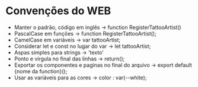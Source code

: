 # Convenções do WEB

- Manter o padrão, código em inglês -> function RegisterTattooArtist()
- PascalCase em funções -> function RegisterTattooArtist();
- CamelCase em variáveis -> var tattooArtist;
- Considerar let e const no lugar do var -> let tattooArtist;
- Aspas simples para strings -> 'texto'
- Ponto e virgula no final das linhas ->  return();
- Exportar os componentes e paginas no final do arquivo -> export default {nome da function}();
- Usar as variáveis para as cores -> color : var(--white);
